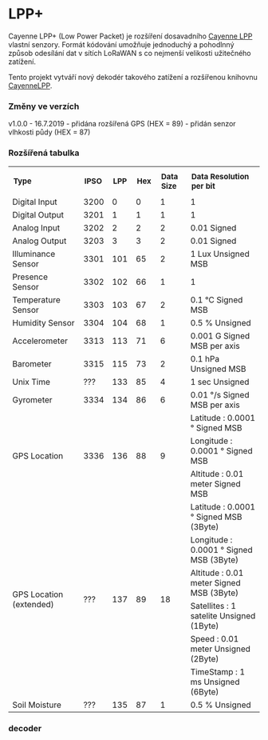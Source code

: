# LPP+

Cayenne LPP+ (Low Power Packet) je rozšíření dosavadního [Cayenne LPP](https://mydevices.com/cayenne/docs/lora/#lora-how-lorawan-works) vlastní senzory. Formát kódování umožňuje jednoduchý a pohodlnný způsob odesílání dat v sítích LoRaWAN s co nejmenší velikosti užitečného zatížení.

Tento projekt vytváří nový dekodér takového zatížení a rozšířenou knihovnu [CayenneLPP](https://github.com/TheThingsNetwork/arduino-device-lib).

### Změny ve verzích

v1.0.0 - 16.7.2019 - přidána rozšířená GPS (HEX = 89)
                   - přidán senzor vlhkosti půdy (HEX = 87)

### Rozšířená tabulka

<table style="width: 100%;">
<tbody>
<tr>
<td style="font-size: 15px; padding: 10px;"><b>Type</b></td>
<td style="font-size: 15px; padding: 10px;"><b>IPSO</b></td>
<td style="font-size: 15px; padding: 10px;"><b>LPP</b></td>
<td style="font-size: 15px; padding: 10px;"><b>Hex</b></td>
<td style="font-size: 15px; padding: 10px;"><b>Data Size</b></td>
<td style="font-size: 15px; padding: 10px;"><b>Data Resolution per bit</b></td>
</tr>
<tr>
<td>Digital Input</td>
<td>3200</td>
<td>0</td>
<td>0</td>
<td>1</td>
<td>1</td>
</tr>
<tr>
<td>Digital Output</td>
<td>3201</td>
<td>1</td>
<td>1</td>
<td>1</td>
<td>1</td>
</tr>
<tr>
<td>Analog Input</td>
<td>3202</td>
<td>2</td>
<td>2</td>
<td>2</td>
<td>0.01 Signed</td>
</tr>
<tr>
<td>Analog Output</td>
<td>3203</td>
<td>3</td>
<td>3</td>
<td>2</td>
<td>0.01 Signed</td>
</tr>
<tr>
<td>Illuminance Sensor</td>
<td>3301</td>
<td>101</td>
<td>65</td>
<td>2</td>
<td>1 Lux Unsigned MSB</td>
</tr>
<tr>
<td>Presence Sensor</td>
<td>3302</td>
<td>102</td>
<td>66</td>
<td>1</td>
<td>1</td>
</tr>
<tr>
<td>Temperature Sensor</td>
<td>3303</td>
<td>103</td>
<td>67</td>
<td>2</td>
<td>0.1 °C Signed MSB</td>
</tr>
<tr>
<td>Humidity Sensor</td>
<td>3304</td>
<td>104</td>
<td>68</td>
<td>1</td>
<td>0.5 % Unsigned</td>
</tr>
<tr>
<td>Accelerometer</td>
<td>3313</td>
<td>113</td>
<td>71</td>
<td>6</td>
<td>0.001 G Signed MSB per axis</td>
</tr>
<tr>
<td>Barometer</td>
<td>3315</td>
<td>115</td>
<td>73</td>
<td>2</td>
<td>0.1 hPa Unsigned MSB</td>
</tr>
<tr>
<tr>
<td>Unix Time</td>
<td>???</td>
<td>133</td>
<td>85</td>
<td>4</td>
<td>1 sec Unsigned</td>
</tr>
<tr>
<td>Gyrometer</td>
<td>3334</td>
<td>134</td>
<td>86</td>
<td>6</td>
<td>0.01 °/s Signed MSB per axis</td>
</tr>
<tr>
<td rowspan="3">GPS Location</td>
<td rowspan="3">3336</td>
<td rowspan="3">136</td>
<td rowspan="3">88</td>
<td rowspan="3">9</td>
<td>Latitude : 0.0001 ° Signed MSB</td>
</tr>
<tr>
<td>Longitude : 0.0001 ° Signed MSB</td>
</tr>
<tr>
<td>Altitude : 0.01 meter Signed MSB</td>
</tr>
  
<tr>
  <td rowspan="6">GPS Location (extended)</td>
  <td rowspan="6">???</td>
  <td rowspan="6">137</td>
  <td rowspan="6">89</td>
  <td rowspan="6">18</td>
  <td>Latitude : 0.0001 ° Signed MSB (3Byte)</td>
</tr>
<tr>
  <td>Longitude : 0.0001 ° Signed MSB (3Byte)</td>
</tr>
<tr>
  <td>Altitude : 0.01 meter Signed MSB (3Byte)</td>
</tr>
<tr>
  <td>Satellites : 1 satelite Unsigned (1Byte)</td>
</tr>
<tr>
  <td>Speed : 0.01 meter Unsigned (2Byte)</td>
</tr>
<tr>
  <td>TimeStamp : 1 ms Unsigned (6Byte)</td>
</tr>

<tr>
  <td>Soil Moisture</td>
  <td>???</td>
  <td>135</td>
  <td>87</td>
  <td>1</td>
  <td>0.5 % Unsigned</td>
</tr>
</tbody>
</table>


### decoder

